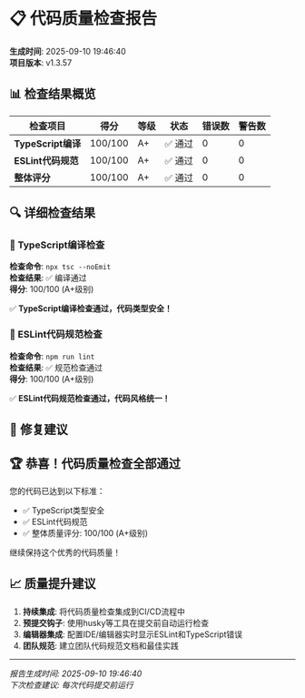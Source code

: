# 📋 代码质量检查报告

**生成时间**: 2025-09-10 19:46:40  
**项目版本**: v1.3.57

## 📊 检查结果概览

| 检查项目 | 得分 | 等级 | 状态 | 错误数 | 警告数 |
|---------|------|------|------|--------|--------|
| **TypeScript编译** | 100/100 | A+ | ✅ 通过 | 0 | 0 |
| **ESLint代码规范** | 100/100 | A+ | ✅ 通过 | 0 | 0 |
| **整体评分** | 100/100 | A+ | ✅ 通过 | 0 | 0 |

## 🔍 详细检查结果

### 📝 TypeScript编译检查

**检查命令**: `npx tsc --noEmit`  
**检查结果**: ✅ 编译通过  
**得分**: 100/100 (A+级别)





✅ **TypeScript编译检查通过，代码类型安全！**

### 🔧 ESLint代码规范检查

**检查命令**: `npm run lint`  
**检查结果**: ✅ 规范检查通过  
**得分**: 100/100 (A+级别)



✅ **ESLint代码规范检查通过，代码风格统一！**

## 🎯 修复建议






## 🏆 恭喜！代码质量检查全部通过

您的代码已达到以下标准：
- ✅ TypeScript类型安全
- ✅ ESLint代码规范
- ✅ 整体质量评分: 100/100 (A+级别)

继续保持这个优秀的代码质量！


## 📈 质量提升建议

1. **持续集成**: 将代码质量检查集成到CI/CD流程中
2. **预提交钩子**: 使用husky等工具在提交前自动运行检查
3. **编辑器集成**: 配置IDE/编辑器实时显示ESLint和TypeScript错误
4. **团队规范**: 建立团队代码规范文档和最佳实践

---

*报告生成时间: 2025-09-10 19:46:40*  
*下次检查建议: 每次代码提交前运行*
